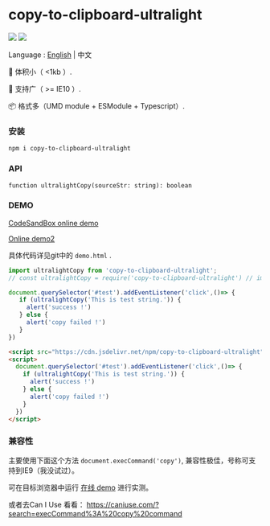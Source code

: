# copy-to-clipboard-ultralight
 
![](https://travis-ci.org/OldDream/copy-to-clipboard-ultralight.svg?branch=main)
[![](https://data.jsdelivr.com/v1/package/npm/copy-to-clipboard-ultralight/badge)](https://www.jsdelivr.com/package/npm/copy-to-clipboard-ultralight)

Language : [English]((./README.md)) | 中文


🚀 体积小（ <1kb ）.

💫 支持广（ >= IE10 ）.

📦 格式多（UMD module + ESModule + Typescript）.



### 安装

```
npm i copy-to-clipboard-ultralight
```



### API

`function ultralightCopy(sourceStr: string): boolean`



### DEMO

[CodeSandBox online demo](https://codesandbox.io/s/copy-to-clipboard-ultralight-demo-g1851)

[Online demo2](https://www.huangyn.icu/temp-html/copy-to-clipboard-ultralight-demo.html)

具体代码详见git中的 `demo.html` .


```js
import ultralightCopy from 'copy-to-clipboard-ultralight';
// const ultralightCopy = require('copy-to-clipboard-ultralight') // import as commonJS module

document.querySelector('#test').addEventListener('click',()=> {
   if (ultralightCopy('This is test string.')) {
     alert('success !')
   } else {
     alert('copy failed !')
   }
})
```



```html
<script src="https://cdn.jsdelivr.net/npm/copy-to-clipboard-ultralight"></script>
<script>
  document.querySelector('#test').addEventListener('click',()=> {
    if (ultralightCopy('This is test string.')) {
      alert('success !')
    } else {
      alert('copy failed !')
    }
  })
</script>
```



### 兼容性

主要使用下面这个方法 `document.execCommand('copy')`, 兼容性极佳，号称可支持到IE9（我没试过）。

 可在目标浏览器中运行 [在线 demo](https://www.huangyn.icu/temp-html/copy-to-clipboard-ultralight-demo.html) 进行实测。
 
 或者去Can I Use 看看： https://caniuse.com/?search=execCommand%3A%20copy%20command



